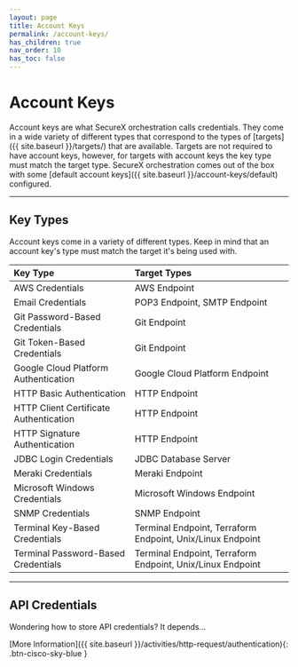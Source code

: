 ```yaml
---
layout: page
title: Account Keys
permalink: /account-keys/
has_children: true
nav_order: 10
has_toc: false
---
```


# Account Keys
Account keys are what SecureX orchestration calls credentials. They come in a wide variety of different types that correspond to the types of [targets]({{ site.baseurl }}/targets/) that are available. Targets are not required to have account keys, however, for targets with account keys the key type must match the target type. SecureX orchestration comes out of the box with some [default account keys]({{ site.baseurl }}/account-keys/default) configured.

---

## Key Types
Account keys come in a variety of different types. Keep in mind that an account key's type must match the target it's being used with.

| Key Type | Target Types |
|:---------|:-------------|
| AWS Credentials | AWS Endpoint |
| Email Credentials | POP3 Endpoint, SMTP Endpoint |
| Git Password-Based Credentials | Git Endpoint |
| Git Token-Based Credentials | Git Endpoint |
| Google Cloud Platform Authentication | Google Cloud Platform Endpoint |
| HTTP Basic Authentication | HTTP Endpoint |
| HTTP Client Certificate Authentication | HTTP Endpoint |
| HTTP Signature Authentication | HTTP Endpoint |
| JDBC Login Credentials | JDBC Database Server |
| Meraki Credentials | Meraki Endpoint |
| Microsoft Windows Credentials | Microsoft Windows Endpoint |
| SNMP Credentials | SNMP Endpoint |
| Terminal Key-Based Credentials | Terminal Endpoint, Terraform Endpoint, Unix/Linux Endpoint |
| Terminal Password-Based Credentials | Terminal Endpoint, Terraform Endpoint, Unix/Linux Endpoint |

---

## API Credentials
Wondering how to store API credentials? It depends...

[More Information]({{ site.baseurl }}/activities/http-request/authentication){: .btn-cisco-sky-blue }